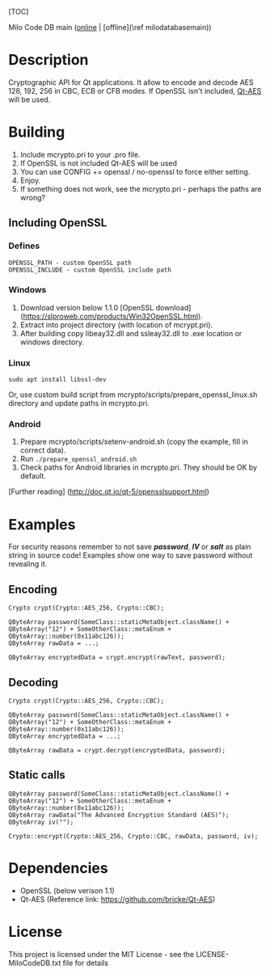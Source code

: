 [TOC]

Milo Code DB main ([online](https://qtdocs.milosolutions.com/milo-code-db/main/) | [offline](\ref milodatabasemain))

# Description

Cryptographic API for Qt applications. It allow to encode and decode AES 128, 192, 256 in CBC, ECB or CFB modes. If OpenSSL isn't included, [Qt-AES](https://github.com/bricke/Qt-AES) will be used.

# Building

1. Include mcrypto.pri to your .pro file.
2. If OpenSSL is not included Qt-AES will be used
3. You can use CONFIG += openssl / no-openssl to force either setting.
4. Enjoy.
5. If something does not work, see the mcrypto.pri - perhaps the paths are wrong?

## Including OpenSSL

### Defines

```
OPENSSL_PATH - custom OpenSSL path
OPENSSL_INCLUDE - custom OpenSSL include path
```

### Windows

1. Download version below 1.1.0 [OpenSSL download] (https://slproweb.com/products/Win32OpenSSL.html). 
2. Extract into project directory (with location of mcrypt.pri).
3. After building copy libeay32.dll and ssleay32.dll to .exe location or windows directory.

### Linux

```
sudo apt install libssl-dev
```

Or, use custom build script from mcrypto/scripts/prepare_openssl_linux.sh directory and update paths in mcrypto.pri.

### Android

1. Prepare mcrypto/scripts/setenv-android.sh (copy the example, fill in correct data).
2. Run ```./prepare_openssl_android.sh```
2. Check paths for Android libraries in mcrypto.pri. They should be OK by default.

[Further reading] (http://doc.qt.io/qt-5/opensslsupport.html)

# Examples

For security reasons remember to not save ***password***, ***IV*** or ***salt*** as plain string in source code! Examples show one way to save password without revealing it.

## Encoding

	Crypto crypt(Crypto::AES_256, Crypto::CBC);
	
	QByteArray password(SomeClass::staticMetaObject.className() + QByteArray("12") + SomeOtherClass::metaEnum + QByteArray::number(0x11abc126));
	QByteArray rawData = ...;
	
	QByteArray encryptedData = crypt.encrypt(rawText, password);

## Decoding

	Crypto crypt(Crypto::AES_256, Crypto::CBC);
	
	QByteArray password(SomeClass::staticMetaObject.className() + QByteArray("12") + SomeOtherClass::metaEnum + QByteArray::number(0x11abc126));
	QByteArray encryptedData = ...;
	
	QByteArray rawData = crypt.decrypt(encryptedData, password);

## Static calls

    QByteArray password(SomeClass::staticMetaObject.className() + QByteArray("12") + SomeOtherClass::metaEnum + QByteArray::number(0x11abc126));
    QByteArray rawData("The Advanced Encryption Standard (AES)");
    QByteArray iv("");

	Crypto::encrypt(Crypto::AES_256, Crypto::CBC, rawData, password, iv);
  
# Dependencies

* OpenSSL (below verison 1.1)
* Qt-AES  (Reference link: https://github.com/bricke/Qt-AES)
	
# License

This project is licensed under the MIT License - see the LICENSE-MiloCodeDB.txt file for details
